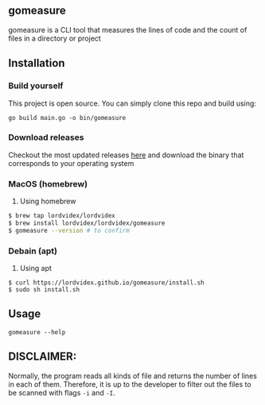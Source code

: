## gomeasure
gomeasure is a CLI tool that measures the lines of code and the count of files in a directory or project

<!--TODO : Create a table for all commands -->
## Installation
### Build yourself
This project is open source. You can simply clone this repo and build using:
```
go build main.go -o bin/gomeasure
```

### Download releases
Checkout the most updated releases [here](https://github.com/lordvidex/gomeasure/releases/) and download the binary that corresponds to your operating system

### MacOS (homebrew)
1. Using homebrew
```bash
$ brew tap lordvidex/lordvidex
$ brew install lordvidex/lordvidex/gomeasure
$ gomeasure --version # to confirm

```

### Debain (apt)
1. Using apt
```shell
$ curl https://lordvidex.github.io/gomeasure/install.sh
$ sudo sh install.sh
```

## Usage
```
gomeasure --help
```

## DISCLAIMER:
Normally, the program reads all kinds of file and returns the number of lines in each of them. Therefore, it is up to the developer to filter out the files to be scanned with 
flags `-i` and `-I`.
